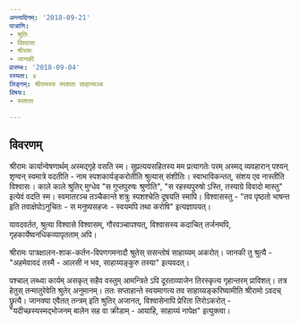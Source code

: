 ```yaml
---
अन्त्यदिनम्: '2018-09-21'
पात्राणि:
- श्रुतिः
- विश्वासः
- श्रीरामः
- जानकी
प्रारम्भः: '2018-09-04'
रस्यता: ४
लिङ्गम्: श्रीरामस्य स्पशता साहाय्यञ्च
विषयः:
- स्पशता

---
```


## विवरणम्
श्रीरामः कार्यान्वेषणार्थम् अस्मद्गृहे वसति स्म। सुप्रत्ययसहितस्य मम प्रत्यागतेः परम् अस्मद् व्यवहारान् पश्यन् शृण्वन् स्वमात्रे वदतीति - नाम स्पशकार्यङ्करोतीति श्रुत्यास् संशीतिः। स्वाभाविकन्तत्, संशय एव नास्तीति विश्वासः। काले काले श्रुतिर् मुग्धेव "स गुप्तपुरुषः श्रुणोति", "स रहस्यपुरुषो ऽस्ति, तस्याग्रे विवादो मास्तु" इत्येवं वदति स्म। स्वमातरञ्च तञ्चैकान्ते शत्रुः स्पशश्चेति दूषयति स्मापि। विश्वासस्तु - "तव पृष्ठतो भाषन्त इति तवाक्षेपोऽनुचितः - स मनुष्यसहजः - स्वयमपि तथा करोषि" इत्यज्ञापयत्।

यावदवर्तत, श्रुत्या विश्वासे विश्वासम्, गौरवञ्चापश्यत्, विश्वासस्य कदाचित् तर्जनमपि, गृहकार्येष्वनधिकव्यापृतताम् अपि।

श्रीरामः पात्रक्षालन-शाक-कर्तन-विपणगमनादौ श्रुतेस् ससन्तोषं साहाय्यम् अकरोत्। जानकी तु श्रुत्यै - "अहमेवावदं तस्मै - आलसी न भव, साहाय्यङ्कुरु तस्या" इत्यवदत्। 

पश्चाल् लब्ध्वा कार्यम् असकृत् सहैव वस्तुम् आमन्त्रिते ऽपि दूरताव्याजेन तिरस्कृत्य गृहान्तरम् प्राविशत्। तत्र हेतुस् तन्मातुरेवेति श्रुतेर् अनुमानम्। ततः‌ सप्ताहान्ते स्वयमागत्य तव साहाय्यङ्करिष्यामीति श्रीरामो ऽवदच् छ्रुत्यै। जानक्या एवैतत् तन्त्रम् इति श्रुतिर् अजानत्, विश्वासेनापि प्रेरिता तिरोऽकरोत् - "यदीच्छस्यस्मद्भोजनम् बालेन सह वा क्रीडाम् - आयाहि, साहाय्यं नापेक्ष" इत्युक्त्वा।

